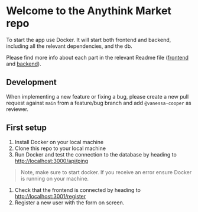 # Welcome to the Anythink Market repo

To start the app use Docker. It will start both frontend and backend, including all the relevant dependencies, and the db.

Please find more info about each part in the relevant Readme file ([frontend](frontend/readme.md) and [backend](backend/README.md)).

## Development

When implementing a new feature or fixing a bug, please create a new pull request against `main` from a feature/bug branch and add `@vanessa-cooper` as reviewer.

## First setup

1. Install Docker on your local machine
1. Clone this repo to your local machine
1. Run Docker and test the connection to the database by heading to [http://localhost:3000/api/ping](http://localhost:3000/api/ping)
> Note, make sure to start docker. If you receive an error ensure Docker is running on your machine. 
1. Check that the frontend is connected by heading to [http://localhost:3001/register](http://localhost:3001/register)
1. Register a new user with the form on screen. 
